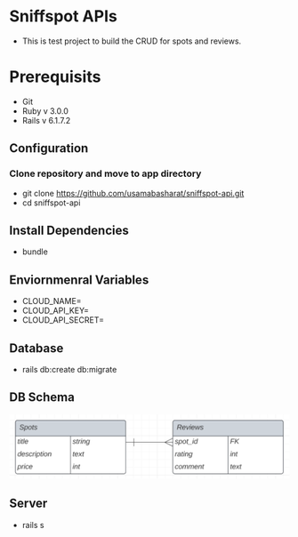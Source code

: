 # Sniffspot APIs

- This is test project to build the CRUD for spots and reviews.

# Prerequisits

- Git
- Ruby v 3.0.0
- Rails v 6.1.7.2

## Configuration

### Clone repository and move to app directory

- git clone https://github.com/usamabasharat/sniffspot-api.git
- cd sniffspot-api

## Install Dependencies

- bundle

## Enviornmenral Variables

- CLOUD_NAME=
- CLOUD_API_KEY=
- CLOUD_API_SECRET=

## Database

- rails db:create db:migrate

## DB Schema

![Alt text](/app/assets/images/db-schema.png "DB tables")

## Server

- rails s
